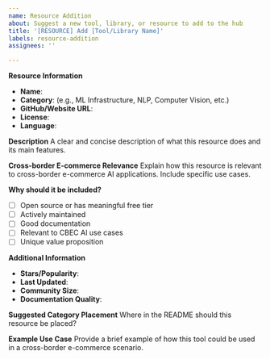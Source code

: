 ```yaml
---
name: Resource Addition
about: Suggest a new tool, library, or resource to add to the hub
title: '[RESOURCE] Add [Tool/Library Name]'
labels: resource-addition
assignees: ''

---
```


**Resource Information**
- **Name**: 
- **Category**: (e.g., ML Infrastructure, NLP, Computer Vision, etc.)
- **GitHub/Website URL**: 
- **License**: 
- **Language**: 

**Description**
A clear and concise description of what this resource does and its main features.

**Cross-border E-commerce Relevance**
Explain how this resource is relevant to cross-border e-commerce AI applications. Include specific use cases.

**Why should it be included?**
- [ ] Open source or has meaningful free tier
- [ ] Actively maintained
- [ ] Good documentation
- [ ] Relevant to CBEC AI use cases
- [ ] Unique value proposition

**Additional Information**
- **Stars/Popularity**: 
- **Last Updated**: 
- **Community Size**: 
- **Documentation Quality**: 

**Suggested Category Placement**
Where in the README should this resource be placed?

**Example Use Case**
Provide a brief example of how this tool could be used in a cross-border e-commerce scenario.